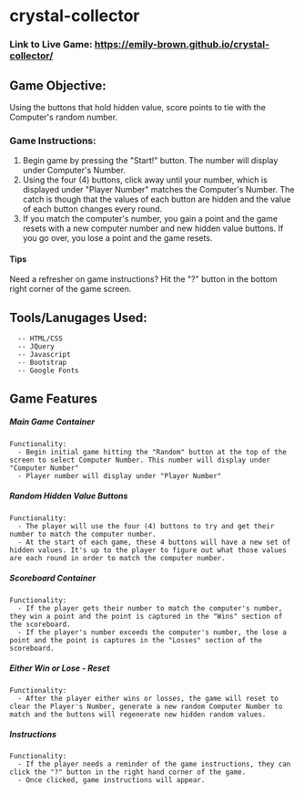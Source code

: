 # crystal-collector

### Link to Live Game: https://emily-brown.github.io/crystal-collector/

## Game Objective:
Using the buttons that hold hidden value, score points to tie with the Computer's random number.

### Game Instructions:
1. Begin game by pressing the "Start!" button. The number will display under Computer's Number. 
2. Using the four (4) buttons, click away until your number, which is displayed under "Player Number" matches the Computer's Number. The catch is though that the values of each button are hidden and the value of each button changes every round. 
3. If you match the computer's number, you gain a point and the game resets with a new computer number and new hidden value buttons. If you go over, you lose a point and the game resets.
#### Tips
Need a refresher on game instructions? Hit the "?" button in the bottom right corner of the game screen.

## Tools/Lanugages Used:
```
  -- HTML/CSS
  -- JQuery
  -- Javascript 
  -- Bootstrap 
  -- Google Fonts 
```

## Game Features 

##### Main Game Container
```
Functionality:
  - Begin initial game hitting the "Random" button at the top of the screen to select Computer Number. This number will display under "Computer Number"
  - Player number will display under "Player Number"
```

##### Random Hidden Value Buttons 
```
Functionality:
  - The player will use the four (4) buttons to try and get their number to match the computer number. 
  - At the start of each game, these 4 buttons will have a new set of hidden values. It's up to the player to figure out what those values are each round in order to match the computer number.
```
##### Scoreboard Container 
```
Functionality:
  - If the player gets their number to match the computer's number, they win a point and the point is captured in the "Wins" section of the scoreboard.
  - If the player's number exceeds the computer's number, the lose a point and the point is captures in the "Losses" section of the scoreboard. 
```

##### Either Win or Lose - Reset
```
Functionality:
  - After the player either wins or losses, the game will reset to clear the Player's Number, generate a new random Computer Number to match and the buttons will regenerate new hidden random values.
```

##### Instructions
```
Functionality:
  - If the player needs a reminder of the game instructions, they can click the "?" button in the right hand corner of the game.
  - Once clicked, game instructions will appear.



